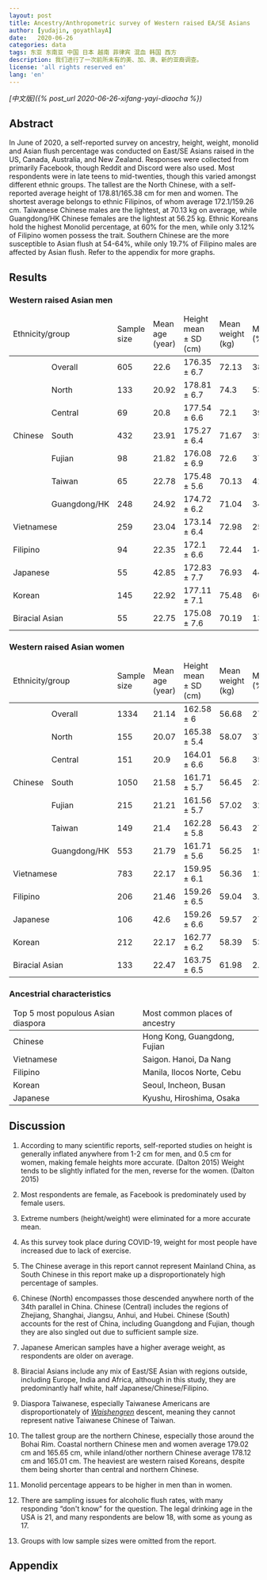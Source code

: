 ```yaml
---
layout: post
title: Ancestry/Anthropometric survey of Western raised EA/SE Asians
author: [yudajin, goyathlayA]
date:   2020-06-26
categories: data
tags: 东亚 东南亚 中国 日本 越南 菲律宾 混血 韩国 西方
description: 我们进行了一次前所未有的美、加、澳、新的亚裔调查。
license: 'all rights reserved en'
lang: 'en'
---
```


*[中文版]({% post_url 2020-06-26-xifang-yayi-diaocha %})*

## Abstract

In June of 2020, a self-reported survey on ancestry, height, weight, monolid and Asian flush percentage was conducted on East/SE Asians raised in the US, Canada, Australia, and New Zealand. Responses were collected from primarily Facebook, though Reddit and Discord were also used. Most respondents were in late teens to mid-twenties, though this varied amongst different ethnic groups. The tallest are the North Chinese, with a self-reported average height of 178.81/165.38 cm for men and women. The shortest average belongs to ethnic Filipinos, of whom average 172.1/159.26 cm. Taiwanese Chinese males are the lightest, at 70.13 kg on average, while Guangdong/HK Chinese females are the lightest at 56.25 kg. Ethnic Koreans hold the highest Monolid percentage, at 60% for the men, while only 3.12% of Filipino women possess the trait. Southern Chinese are the more susceptible to Asian flush at 54-64%, while only 19.7% of Filipino males are affected by Asian flush. Refer to the appendix for more graphs.

## Results

### Western raised Asian men

<table>
    <thead>
        <tr>
            <td colspan="2">Ethnicity/group</td>
            <td>Sample size</td>
            <td>Mean age (year)</td>
            <td>Height<br>mean ± SD (cm)</td>
            <td>Mean weight (kg)</td>
            <td>Monolid (%)</td>
            <td>Asian flush (%)</td>
        </tr>
    </thead>
    <tbody>
        <tr>
            <td rowspan="7">Chinese</td>
            <td>Overall</td>
            <td>605</td>
            <td>22.6</td>
            <td>176.35 ± 6.7</td>
            <td>72.13</td>
            <td>38.71</td>
            <td>52.6</td>
        </tr>
        <tr>
            <td>North</td>
            <td>133</td>
            <td>20.92</td>
            <td>178.81 ± 6.7</td>
            <td>74.3</td>
            <td>53.57</td>
            <td>54</td>
        </tr>
        <tr>
            <td>Central</td>
            <td>69</td>
            <td>20.8</td>
            <td>177.54 ± 6.6</td>
            <td>72.1</td>
            <td>39.3</td>
            <td>40</td>
        </tr>
        <tr>
            <td>South</td>
            <td>432</td>
            <td>23.91</td>
            <td>175.27 ± 6.4</td>
            <td>71.67</td>
            <td>35.57</td>
            <td>53.76</td>
        </tr>
        <tr>
            <td>Fujian</td>
            <td>98</td>
            <td>21.82</td>
            <td>176.08 ± 6.9</td>
            <td>72.6</td>
            <td>37.80</td>
            <td>54.0</td>
        </tr>
        <tr>
            <td>Taiwan</td>
            <td>65</td>
            <td>22.78</td>
            <td>175.48 ± 5.6</td>
            <td>70.13</td>
            <td>41.1</td>
            <td>53.7</td>
        </tr>
        <tr>
            <td>Guangdong/HK</td>
            <td>248</td>
            <td>24.92</td>
            <td>174.72 ± 6.2</td>
            <td>71.04</td>
            <td>34.48</td>
            <td>56.74</td>
        </tr>
        <tr>
            <td colspan="2">Vietnamese</td>
            <td>259</td>
            <td>23.04</td>
            <td>173.14 ± 6.4</td>
            <td>72.98</td>
            <td>25.22</td>
            <td>50.46</td>
        </tr>
        <tr>
            <td colspan="2">Filipino</td>
            <td>94</td>
            <td>22.35</td>
            <td>172.1 ± 6.6</td>
            <td>72.44</td>
            <td>14.45</td>
            <td>19.7</td>
        </tr>
        <tr>
            <td colspan="2">Japanese</td>
            <td>55</td>
            <td>42.85</td>
            <td>172.83 ± 7.7</td>
            <td>76.93</td>
            <td>44.9</td>
            <td>43.48</td>
        </tr>
        <tr>
            <td colspan="2">Korean</td>
            <td>145</td>
            <td>22.92</td>
            <td>177.11 ± 7.1</td>
            <td>75.48</td>
            <td>60</td>
            <td>48.6</td>
        </tr>
        <tr>
            <td colspan="2">Biracial Asian</td>
            <td>55</td>
            <td>22.75</td>
            <td>175.08 ± 7.6</td>
            <td>70.19</td>
            <td>13.2</td>
            <td>40.4</td>
        </tr>
    </tbody>
</table>

### Western raised Asian women

<table>
    <thead>
        <tr>
            <td colspan="2">Ethnicity/group</td>
            <td>Sample size</td>
            <td>Mean age (year)</td>
            <td>Height<br>mean ± SD (cm)</td>
            <td>Mean weight (kg)</td>
            <td>Monolid (%)</td>
            <td>Asian flush (%)</td>
        </tr>
    </thead>
    <tbody>
        <tr>
            <td rowspan="7">Chinese</td>
            <td>Overall</td>
            <td>1334</td>
            <td>21.14</td>
            <td>162.58 ± 6</td>
            <td>56.68</td>
            <td>27.6</td>
            <td>61.4</td>
        </tr>
        <tr>
            <td>North</td>
            <td>155</td>
            <td>20.07</td>
            <td>165.38 ± 5.4</td>
            <td>58.07</td>
            <td>37.06</td>
            <td>49.2</td>
        </tr>
        <tr>
            <td>Central</td>
            <td>151</td>
            <td>20.9</td>
            <td>164.01 ± 6.6</td>
            <td>56.8</td>
            <td>35.9</td>
            <td>53</td>
        </tr>
        <tr>
            <td>South</td>
            <td>1050</td>
            <td>21.58</td>
            <td>161.71 ± 5.7</td>
            <td>56.45</td>
            <td>23.89</td>
            <td>64.25</td>
        </tr>
        <tr>
            <td>Fujian</td>
            <td>215</td>
            <td>21.21</td>
            <td>161.56 ± 5.7</td>
            <td>57.02</td>
            <td>32.35</td>
            <td>63.82</td>
        </tr>
        <tr>
            <td>Taiwan</td>
            <td>149</td>
            <td>21.4</td>
            <td>162.28 ± 5.8</td>
            <td>56.43</td>
            <td>27.66</td>
            <td>59.74</td>
        </tr>
        <tr>
            <td>Guangdong/HK</td>
            <td>553</td>
            <td>21.79</td>
            <td>161.71 ± 5.6</td>
            <td>56.25</td>
            <td>19.96</td>
            <td>64.44</td>
        </tr>
        <tr>
            <td colspan="2">Vietnamese</td>
            <td>783</td>
            <td>22.17</td>
            <td>159.95 ± 6.1</td>
            <td>56.36</td>
            <td>12.23</td>
            <td>51.77</td>
        </tr>
        <tr>
            <td colspan="2">Filipino</td>
            <td>206</td>
            <td>21.46</td>
            <td>159.26 ± 6.5</td>
            <td>59.04</td>
            <td>3.12</td>
            <td>41.83</td>
        </tr>
        <tr>
            <td colspan="2">Japanese</td>
            <td>106</td>
            <td>42.6</td>
            <td>159.26 ± 6.6</td>
            <td>59.57</td>
            <td>27</td>
            <td>67.05</td>
        </tr>
        <tr>
            <td colspan="2">Korean</td>
            <td>212</td>
            <td>22.17</td>
            <td>162.77 ± 6.2</td>
            <td>58.39</td>
            <td>53.4</td>
            <td>51.27</td>
        </tr>
        <tr>
            <td colspan="2">Biracial Asian</td>
            <td>133</td>
            <td>22.47</td>
            <td>163.75 ± 6.5</td>
            <td>61.98</td>
            <td>2.83</td>
            <td>60.3</td>
        </tr>
    </tbody>
</table>

### Ancestrial characteristics

<table>
    <thead>
        <tr>
            <td>Top 5 most populous Asian diaspora</td>
            <td>Most common places of ancestry</td>
        </tr>
    </thead>
    <tbody>
        <tr>
            <td>Chinese</td>
            <td>Hong Kong, Guangdong, Fujian</td>
        </tr>
        <tr>
            <td>Vietnamese</td>
            <td>Saigon. Hanoi, Da Nang </td>
        </tr>
        <tr>
            <td>Filipino</td>
            <td>Manila, Ilocos Norte, Cebu</td>
        </tR>
        <tr>
            <td>Korean</td>
            <td>Seoul, Incheon, Busan</td>
        </tr>
        <tr>
            <td>Japanese</td>
            <td>Kyushu, Hiroshima, Osaka</td>
        </tr>
    </tbody>
</table>

## Discussion

1. According to many scientific reports, self-reported studies on height is generally inflated anywhere from 1-2 cm for men, and 0.5 cm for women, making female heights more accurate. (Dalton 2015) Weight tends to be slightly inflated for the men, reverse for the women. (Dalton 2015)

2. Most respondents are female, as Facebook is predominately used by female users.

3. Extreme numbers (height/weight) were eliminated for a more accurate mean.

4.  As this survey took place during COVID-19, weight for most people have increased due to lack of exercise.

5. The Chinese average in this report cannot represent Mainland China, as South Chinese in this report make up a disproportionately high percentage of samples.

6. Chinese (North) encompasses those descended anywhere north of the 34th parallel in China. Chinese (Central) includes the regions of Zhejiang, Shanghai, Jiangsu, Anhui, and Hubei. Chinese (South) accounts for the rest of China, including Guangdong and Fujian, though they are also singled out due to sufficient sample size.

7. Japanese American samples have a higher average weight, as respondents are older on average.

8. Biracial Asians include any mix of East/SE Asian with regions outside, including Europe, India and Africa, although in this study, they are predominantly half white, half Japanese/Chinese/Filipino.

9. Diaspora Taiwanese, especially Taiwanese Americans are disproportionately of <i>[Waishengren](https://en.wikipedia.org/wiki/Mainland_Chinese#Mainlanders_in_Taiwan)</i> descent, meaning they cannot represent native Taiwanese Chinese of Taiwan.

10. The tallest group are the northern Chinese, especially those around the Bohai Rim. Coastal northern Chinese men and women average 179.02 cm and 165.65 cm, while inland/other northern Chinese average 178.12 cm and 165.01 cm. The heaviest are western raised Koreans, despite them being shorter than central and northern Chinese.

11. Monolid percentage appears to be higher in men than in women.

12. There are sampling issues for alcoholic flush rates, with many responding “don't know” for the question. The legal drinking age in the USA is 21, and many respondents are below 18, with some as young as 17.

13. Groups with low sample sizes were omitted from the report.

## Appendix

<script type="text/javascript" src="https://www.gstatic.com/charts/loader.js"></script>
<script type="text/javascript">
    google.charts.load("current", {packages:["corechart"]});
    google.charts.setOnLoadCallback(drawChart);
    function drawChart() {
      var data = google.visualization.arrayToDataTable([
        ["Country", "Sample size"],
        ["China", 2752],
        ["South Korea", 435],
        ["Japan", 298],
        ["Philippines", 430],
        ["Vietnam", 1384],
        ["Cambodia", 87],
        ["Laos", 49],
        ["Taiwan", 389],
        ["North Korea", 44],
        ["Myanmar", 35],
        ["Singapore", 75],
        ["Malaysia", 173],
        ["Indonesia", 117],
        ["Thailand", 79],
        ["Mixed", 281]
      ]);

      var options = {
        title: "What country are your ancestors from?",
        legend: { position: "none" },
      };
      var chart = new google.visualization.BarChart(document.getElementById("country_sample"));
      chart.draw(data, options);
  }
  </script>
<div id="country_sample" style="width: 90%; height: 400px;"></div>

<script type="text/javascript">
    google.charts.load('current', {'packages':['corechart']});
    google.charts.setOnLoadCallback(drawChart);

    function drawChart() {

    var data = google.visualization.arrayToDataTable([
        ['Assigned sex', 'Number'],
        ['Female',     3698],
        ['Male',      1628]
    ]);

    var options = {
        title: 'What is your assigned sex at birth?'
    };

    var chart = new google.visualization.PieChart(document.getElementById('sex'));

    chart.draw(data, options);
    }
</script>
<div id="sex" style="width: 90%; height: 400px; margin: 0 auto;"></div>

<script type="text/javascript">
    google.charts.load('current', {'packages':['corechart']});
    google.charts.setOnLoadCallback(drawChart);

    function drawChart() {

    var data = google.visualization.arrayToDataTable([
        ['Monolids', 'Number'],
        ['No',     3604],
        ['Yes',      1234],
        ['One eye monolid, one eye double', 483]
    ]);

    var options = {
        title: 'Do you have monolids?'
    };

    var chart = new google.visualization.PieChart(document.getElementById('monolid'));

    chart.draw(data, options);
    }
</script>
<div id="monolid" style="width: 90%; height: 400px; margin: 0 auto;"></div>

<script type="text/javascript">
    google.charts.load('current', {'packages':['corechart']});
    google.charts.setOnLoadCallback(drawChart);

    function drawChart() {

    var data = google.visualization.arrayToDataTable([
        ['Flush', 'Number'],
        ['No',     1907],
        ['Yes',      2300],
        ['Don\'t know', 1114]
    ]);

    var options = {
        title: 'Do you have Asian flush?'
    };

    var chart = new google.visualization.PieChart(document.getElementById('flush'));

    chart.draw(data, options);
    }
</script>
<div id="flush" style="width: 90%; height: 400px; margin: 0 auto;"></div>


<script type="text/javascript">
    google.charts.load('current', {'packages':['corechart']});
    google.charts.setOnLoadCallback(drawChart);

    function drawChart() {

    var data = google.visualization.arrayToDataTable([
        ['Birthplace', 'Number'],
        ['West',     3841],
        ['Asia',      1479]
    ]);

    var options = {
        title: 'Were you born in Asia or the West?'
    };

    var chart = new google.visualization.PieChart(document.getElementById('birthplace'));

    chart.draw(data, options);
    }
</script>
<div id="birthplace" style="width: 90%; height: 400px; margin: 0 auto;"></div>

## References

1. Dalton III, W. T., Wang, L., Southerland, J. L., Schetzina, K. E., & Slawson, D. L. (2014). Self-reported versus actual weight and height data contribute to different weight misperception classifications. <i>Southern medical journal, 107</i>(6), 348. [https://doi.org/10.14423/01.SMJ.0000450708.52011.7c](https://doi.org/10.14423/01.SMJ.0000450708.52011.7c)

2. Olfert, M. D., Barr, M. L., Charlier, C. M., Famodu, O. A., Zhou, W., Mathews, A. E., ... & Colby, S. E. (2018). Self-reported vs. measured height, weight, and BMI in young adults. <i>International journal of environmental research and public health, 15</i>(10), 2216. [https://doi.org/10.3390/ijerph15102216](https://doi.org/10.3390/ijerph15102216)